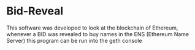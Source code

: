 # Bid-Reveal
This software was developed to look at the blockchain of Ethereum, 
whenever a BID was revealed to buy names in the ENS (Ethereum Name Server)
this program can be run into the geth console
